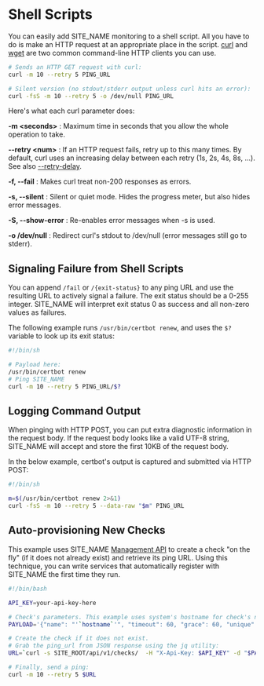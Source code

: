 # Shell Scripts

You can easily add SITE_NAME monitoring to a shell script. All you
have to do is make an HTTP request at an appropriate place in the script.
[curl](https://curl.haxx.se/docs/manpage.html) and
[wget](https://www.gnu.org/software/wget/manual/wget.html)
are two common command-line HTTP clients you can use.

```bash
# Sends an HTTP GET request with curl:
curl -m 10 --retry 5 PING_URL

# Silent version (no stdout/stderr output unless curl hits an error):
curl -fsS -m 10 --retry 5 -o /dev/null PING_URL

```

Here's what each curl parameter does:

**-m &lt;seconds&gt;**
:   Maximum time in seconds that you allow the whole operation to take.

**--retry &lt;num&gt;**
:   If an HTTP request fails, retry up to this many times. By default, curl
    uses an increasing delay between each retry (1s, 2s, 4s, 8s, ...).
    See also [--retry-delay](https://curl.haxx.se/docs/manpage.html#--retry-delay).

**-f, --fail**
:   Makes curl treat non-200 responses as errors.

**-s, --silent**
:   Silent or quiet mode. Hides the progress meter, but also
    hides error messages.

**-S, --show-error**
:   Re-enables error messages when -s is used.

**-o /dev/null**
:   Redirect curl's stdout to /dev/null (error messages still go to stderr).

## Signaling Failure from Shell Scripts

You can append `/fail` or `/{exit-status}` to any ping URL and use the resulting URL
to actively signal a failure. The exit status should be a 0-255 integer.
SITE_NAME will interpret exit status 0 as success and all non-zero values as failures.

The following example runs `/usr/bin/certbot renew`, and uses the `$?` variable to
look up its exit status:

```bash
#!/bin/sh

# Payload here:
/usr/bin/certbot renew
# Ping SITE_NAME
curl -m 10 --retry 5 PING_URL/$?
```

## Logging Command Output

When pinging with HTTP POST, you can put extra diagnostic information in the request
body. If the request body looks like a valid UTF-8 string, SITE_NAME
will accept and store the first 10KB of the request body.

In the below example, certbot's output is captured and submitted via HTTP POST:

```bash
#!/bin/sh

m=$(/usr/bin/certbot renew 2>&1)
curl -fsS -m 10 --retry 5 --data-raw "$m" PING_URL
```

## Auto-provisioning New Checks

This example uses SITE_NAME [Management API](../api/) to create a check "on the fly"
(if it does not already exist) and retrieve its ping URL.
Using this technique, you can write services that automatically
register with SITE_NAME the first time they run.


```bash
#!/bin/bash

API_KEY=your-api-key-here

# Check's parameters. This example uses system's hostname for check's name.
PAYLOAD='{"name": "'`hostname`'", "timeout": 60, "grace": 60, "unique": ["name"]}'

# Create the check if it does not exist.
# Grab the ping_url from JSON response using the jq utility:
URL=`curl -s SITE_ROOT/api/v1/checks/  -H "X-Api-Key: $API_KEY" -d "$PAYLOAD"  | jq -r .ping_url`

# Finally, send a ping:
curl -m 10 --retry 5 $URL
```
